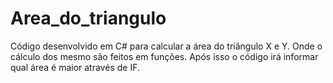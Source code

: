 # Area_do_triangulo
Código desenvolvido em C# para calcular a área do triângulo X e Y. Onde o cálculo dos mesmo são feitos em funções. Após isso o código irá informar qual área é maior através de IF.
